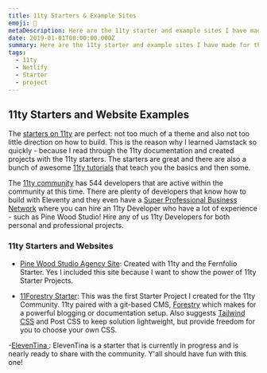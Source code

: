 ```yaml
---
title: 11ty Starters & Example Sites
emoji: 💾
metaDescription: Here are the 11ty starter and example sites I have made for the community
date: 2019-01-01T00:00:00.000Z
summary: Here are the 11ty starter and example sites I have made for the community or for purposes of testing technology
tags:
  - 11ty
  - Netlify
  - Starter
  - project
---
```


## 11ty Starters and Website Examples

The [starters on 11ty](https://www.11ty.dev/docs/starter/) are perfect: not too much of a theme and also not too little direction on how to build. This is the reason why I learned Jamstack so quickly - because I read through the 11ty documentation and created projects with the 11ty starters. The starters are great and there are also a bunch of awesome [11ty tutorials](https://www.11ty.dev/docs/tutorials/) that teach you the basics and then some.

The [11ty community](https://www.11ty.dev/docs/community/) has 544 developers that are active within the community at this time. There are plenty of developers that know how to build with Eleventy and they even have a [Super Professional Business Network](https://www.11ty.dev/super-professional-business-network/) where you can hire an 11ty Developer who have a lot of experience - such as Pine Wood Studio! Hire any of us 11ty Developers for both personal and professional projects.

### 11ty Starters and Websites

- [Pine Wood Studio Agency Site](https://pinewoodstudio.agency): Created with 11ty and the Fernfolio Starter. Yes I included this site because I want to show the power of 11ty Starter Projects.

- [11Forestry Starter](https://11forestrystarter.netlify.app): This was the first Starter Project I created for the 11ty Community. 11ty paired with a git-based CMS, [Forestry](https://forestry.io) which makes for a powerful blogging or documentation setup. Also suggests [Tailwind CSS](https://tailwindcss.com) and Post CSS to keep solution lightweight, but provide freedom for you to choose your own CSS.

-[ElevenTina ](https://ElevenTina.netlify.app): ElevenTina is a starter that is currently in progress and is nearly ready to share with the community. Y'all should have fun with this one!
